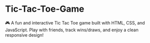 # Tic-Tac-Toe-Game
🎮 A fun and interactive Tic Tac Toe game built with HTML, CSS, and JavaScript. Play with friends, track wins/draws, and enjoy a clean responsive design!
